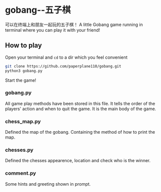 # gobang--五子棋
可以在终端上和朋友一起玩的五子棋！
A little Gobang game running in terminal where you can play it with your friend!
## How to play
Open your terminal and `cd` to a dir which you feel convenient
```bash
git clone https://github.com/paperplane110/gobang.git
python3 gobang.py
```
Start the game!
### gobang.py
All game play methods have been stored in this file. It tells the order of the players' action and when to quit the game. It is the main body of the game.
### chess_map.py
Defined the map of the gobang. Containing the method of how to print the map.
### chesses.py
Defined the chesses appearence, location and check who is the winner.
### comment.py
Some hints and greeting shown in prompt.
